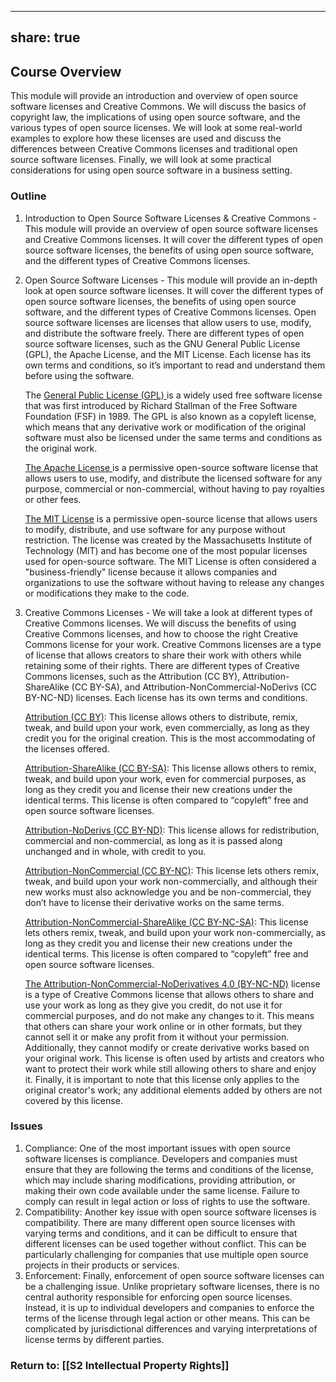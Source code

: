 
---
share: true
---

## Course Overview

This module will provide an introduction and overview of open source software licenses and Creative Commons. We will discuss the basics of copyright law, the implications of using open source software, and the various types of open source licenses. We will look at some real-world examples to explore how these licenses are used and discuss the differences between Creative Commons licenses and traditional open source software licenses. Finally, we will look at some practical considerations for using open source software in a business setting. 

### Outline

1. Introduction to Open Source Software Licenses & Creative Commons - This module will provide an overview of open source software licenses and Creative Commons licenses. It will cover the different types of open source software licenses, the benefits of using open source software, and the different types of Creative Commons licenses.

2. Open Source Software Licenses - This module will provide an in-depth look at open source software licenses. It will cover the different types of open source software licenses, the benefits of using open source software, and the different types of Creative Commons licenses. Open source software licenses are licenses that allow users to use, modify, and distribute the software freely. There are different types of open source software licenses, such as the GNU General Public License (GPL), the Apache License, and the MIT License. Each license has its own terms and conditions, so it’s important to read and understand them before using the software.
   
   The [General Public License (GPL) ](https://www.gnu.org/licenses/gpl-3.0.en.html)is a widely used free software license that was first introduced by Richard Stallman of the Free Software Foundation (FSF) in 1989. The GPL is also known as a copyleft license, which means that any derivative work or modification of the original software must also be licensed under the same terms and conditions as the original work.
   
   [The Apache License ](https://www.apache.org/licenses/LICENSE-2.0)  is a permissive open-source software license that allows users to use, modify, and distribute the licensed software for any purpose, commercial or non-commercial, without having to pay royalties or other fees.
 
   [The MIT License](https://opensource.org/licenses/MIT) is a permissive open-source license that allows users to modify, distribute, and use software for any purpose without restriction. The license was created by the Massachusetts Institute of Technology (MIT) and has become one of the most popular licenses used for open-source software. The MIT License is often considered a "business-friendly" license because it allows companies and organizations to use the software without having to release any changes or modifications they make to the code.    

   
4. Creative Commons Licenses - We will take a look at different types of Creative Commons licenses. We will discuss the benefits of using Creative Commons licenses, and how to choose the right Creative Commons license for your work. Creative Commons licenses are a type of license that allows creators to share their work with others while retaining some of their rights. There are different types of Creative Commons licenses, such as the Attribution (CC BY), Attribution-ShareAlike (CC BY-SA), and Attribution-NonCommercial-NoDerivs (CC BY-NC-ND) licenses. Each license has its own terms and conditions.  

   [Attribution (CC BY)](https://creativecommons.org/licenses/by/4.0/legalcode): This license allows others to distribute, remix, tweak, and build upon your work, even commercially, as long as they credit you for the original creation. This is the most accommodating of the licenses offered.
   
   [Attribution-ShareAlike (CC BY-SA)](https://creativecommons.org/licenses/by-sa/4.0/legalcode): This license allows others to remix, tweak, and build upon your work, even for commercial purposes, as long as they credit you and license their new creations under the identical terms. This license is often compared to “copyleft” free and open source software licenses.
   
   [Attribution-NoDerivs (CC BY-ND)](https://creativecommons.org/licenses/by-nd/4.0/legalcode): This license allows for redistribution, commercial and non-commercial, as long as it is passed along unchanged and in whole, with credit to you.
   
   [Attribution-NonCommercial (CC BY-NC)](https://creativecommons.org/licenses/by-nc/4.0/legalcode): This license lets others remix, tweak, and build upon your work non-commercially, and although their new works must also acknowledge you and be non-commercial, they don’t have to license their derivative works on the same terms.
   
   [Attribution-NonCommercial-ShareAlike (CC BY-NC-SA)](https://creativecommons.org/licenses/by-nc-sa/4.0/legalcode): This license lets others remix, tweak, and build upon your work non-commercially, as long as they credit you and license their new creations under the identical terms. This license is often compared to “copyleft” free and open source software licenses.
   
   [The Attribution-NonCommercial-NoDerivatives 4.0 (BY-NC-ND)](https://creativecommons.org/licenses/by-nc-nd/4.0/legalcode) license is a type of Creative Commons license that allows others to share and use your work as long as they give you credit, do not use it for commercial purposes, and do not make any changes to it. This means that others can share your work online or in other formats, but they cannot sell it or make any profit from it without your permission. Additionally, they cannot modify or create derivative works based on your original work. This license is often used by artists and creators who want to protect their work while still allowing others to share and enjoy it. Finally, it is important to note that this license only applies to the original creator's work; any additional elements added by others are not covered by this license.

### Issues

1. Compliance: One of the most important issues with open source software licenses is compliance. Developers and companies must ensure that they are following the terms and conditions of the license, which may include sharing modifications, providing attribution, or making their own code available under the same license. Failure to comply can result in legal action or loss of rights to use the software.
2. Compatibility: Another key issue with open source software licenses is compatibility. There are many different open source licenses with varying terms and conditions, and it can be difficult to ensure that different licenses can be used together without conflict. This can be particularly challenging for companies that use multiple open source projects in their products or services.
3. Enforcement: Finally, enforcement of open source software licenses can be a challenging issue. Unlike proprietary software licenses, there is no central authority responsible for enforcing open source licenses. Instead, it is up to individual developers and companies to enforce the terms of the license through legal action or other means. This can be complicated by jurisdictional differences and varying interpretations of license terms by different parties.


### Return to: [[S2 Intellectual Property Rights]]


  

